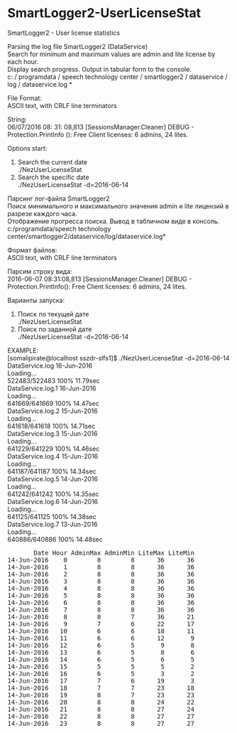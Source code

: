 # SmartLogger2-UserLicenseStat
SmartLogger2 - User license statistics


Parsing the log file SmartLogger2 (DataService)  
Search for minimum and maximum values are admin and lite license by each hour.  
Display search progress. Output in tabular form to the console.  
c: / programdata / speech technology center / smartlogger2 / dataservice / log / dataservice.log *

File Format:  
ASCII text, with CRLF line terminators

String:  
06/07/2016 08: 31: 08,813 [SessionsManager.Cleaner] DEBUG - Protection.PrintInfo (): Free Client licenses: 6 admins, 24 lites.

Options start:  
1) Search the current date  
./NezUserLicenseStat  
2) Search the specific date  
./NezUserLicenseStat -d=2016-06-14  


Парсинг лог-файла SmartLogger2  
Поиск минимального и максимального значения admin и lite лицензий в разрезе каждого часа.  
Отображение прогресса поиска. Вывод в табличном виде в консоль.  
c:/programdata/speech technology center/smartlogger2/dataservice/log/dataservice.log*  

Формат файлов:  
ASCII text, with CRLF line terminators  

Парсим строку вида:  
2016-06-07 08:31:08,813 [SessionsManager.Cleaner] DEBUG - Protection.PrintInfo(): Free Client licenses: 6 admins, 24 lites.

Варианты запуска:  
1) Поиск по текущей дате  
./NezUserLicenseStat  
2) Поиск по заданной дате  
./NezUserLicenseStat -d=2016-06-14  


EXAMPLE:  
[somalipirate@localhost sszdr-slfs1]$ ./NezUserLicenseStat -d=2016-06-14  
DataService.log 16-Jun-2016  
Loading...  
522483/522483 100% 11.79sec  
DataService.log.1 16-Jun-2016  
Loading...  
641669/641669 100% 14.47sec  
DataService.log.2 15-Jun-2016  
Loading...  
641618/641618 100% 14.71sec  
DataService.log.3 15-Jun-2016  
Loading...  
641229/641229 100% 14.46sec  
DataService.log.4 15-Jun-2016  
Loading...  
641187/641187 100% 14.34sec  
DataService.log.5 14-Jun-2016  
Loading...  
641242/641242 100% 14.35sec  
DataService.log.6 14-Jun-2016  
Loading...  
641125/641125 100% 14.38sec  
DataService.log.7 13-Jun-2016  
Loading...  
640886/640886 100% 14.48sec
<pre>
       Date Hour AdminMax AdminMin LiteMax LiteMin  
14-Jun-2016    0        8        8      36      36  
14-Jun-2016    1        8        8      36      36  
14-Jun-2016    2        8        8      36      36  
14-Jun-2016    3        8        8      36      36  
14-Jun-2016    4        8        8      36      36  
14-Jun-2016    5        8        8      36      36  
14-Jun-2016    6        8        8      36      36  
14-Jun-2016    7        8        8      36      36  
14-Jun-2016    8        8        7      36      21  
14-Jun-2016    9        7        6      22      17  
14-Jun-2016   10        6        6      18      11  
14-Jun-2016   11        6        6      12       9  
14-Jun-2016   12        6        5       9       8  
14-Jun-2016   13        6        5       8       6  
14-Jun-2016   14        6        5       6       5  
14-Jun-2016   15        5        5       5       2  
14-Jun-2016   16        6        5       3       2  
14-Jun-2016   17        7        6      19       3  
14-Jun-2016   18        7        7      23      18  
14-Jun-2016   19        8        7      23      23  
14-Jun-2016   20        8        8      24      22  
14-Jun-2016   21        8        8      27      24  
14-Jun-2016   22        8        8      27      27  
14-Jun-2016   23        8        8      27      27  
</pre>
